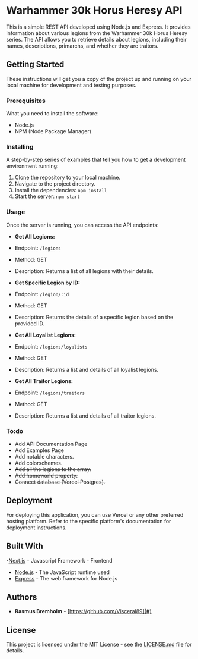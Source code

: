 # Warhammer 30k Horus Heresy API

This is a simple REST API developed using Node.js and Express. It provides information about various legions from the Warhammer 30k Horus Heresy series. The API allows you to retrieve details about legions, including their names, descriptions, primarchs, and whether they are traitors.

## Getting Started

These instructions will get you a copy of the project up and running on your local machine for development and testing purposes.

### Prerequisites

What you need to install the software:

- Node.js
- NPM (Node Package Manager)

### Installing

A step-by-step series of examples that tell you how to get a development environment running:

1. Clone the repository to your local machine.
2. Navigate to the project directory.
3. Install the dependencies:
   `npm install`
4. Start the server:
   `npm start`

### Usage

Once the server is running, you can access the API endpoints:

- **Get All Legions:**
- Endpoint: `/legions`
- Method: GET
- Description: Returns a list of all legions with their details.

- **Get Specific Legion by ID:**
- Endpoint: `/legion/:id`
- Method: GET
- Description: Returns the details of a specific legion based on the provided ID.

- **Get All Loyalist Legions:**
- Endpoint: `/legions/loyalists`
- Method: GET
- Description: Returns a list and details of all loyalist legions.

- **Get All Traitor Legions:**
- Endpoint: `/legions/traitors`
- Method: GET
- Description: Returns a list and details of all traitor legions.

### To:do

- Add API Documentation Page
- Add Examples Page
- Add notable characters.
- Add colorschemes.
- ~~Add all the legions to the array.~~
- ~~Add homeworld property.~~
- ~~Connect database (Vercel Postgres).~~

## Deployment

For deploying this application, you can use Vercel or any other preferred hosting platform. Refer to the specific platform's documentation for deployment instructions.

## Built With

-[Next.js](https://nextjs.org/) - Javascript Framework - Frontend

- [Node.js](https://nodejs.org/) - The JavaScript runtime used
- [Express](https://expressjs.com/) - The web framework for Node.js

## Authors

- **Rasmus Bremholm** - [https://github.com/Visceral89](#)

## License

This project is licensed under the MIT License - see the [LICENSE.md](LICENSE.md) file for details.
